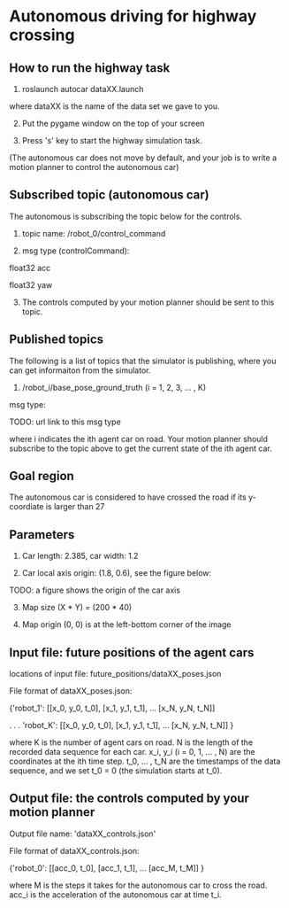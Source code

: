 # Autonomous driving for highway crossing

## How to run the highway task

1. roslaunch autocar dataXX.launch

where dataXX is the name of the data set we gave to you.

2. Put the pygame window on the top of your screen

3. Press 's' key to start the highway simulation task. 

(The autonomous car does not move by default, and your job is to write a motion planner to control the autonomous car)

## Subscribed topic (autonomous car)

The autonomous is subscribing the topic below for the controls.

1. topic name: /robot_0/control_command

2. msg type (controlCommand): 

float32 acc

float32 yaw

3. The controls computed by your motion planner should be sent to this topic.

## Published topics

The following is a list of topics that the simulator is publishing, where you can get informaiton from the simulator.

1. /robot_i/base_pose_ground_truth (i = 1, 2, 3, ... , K)

msg type:

TODO: url link to this msg type

where i indicates the ith agent car on road. Your motion planner should subscribe to the topic above to get the current state of the ith agent car.

## Goal region

The autonomous car is considered to have crossed the road if its y-coordiate is larger than 27 

## Parameters

1. Car length: 2.385, car width: 1.2

2. Car local axis origin: (1.8, 0.6), see the figure below:

TODO: a figure shows the origin of the car axis

3. Map size (X * Y) = (200 * 40)

4. Map origin (0, 0) is at the left-bottom corner of the image

## Input file: future positions of the agent cars

locations of input file: future_positions/dataXX_poses.json 

File format of dataXX_poses.json:

{'robot_1': [[x_0, y_0, t_0], 
              [x_1, y_1, t_1],
              ... 
              [x_N, y_N, t_N]]

 .
 .
 .
 'robot_K': [[x_0, y_0, t_0], 
              [x_1, y_1, t_1],
              ... 
              [x_N, y_N, t_N]]
}

where K is the number of agent cars on road. N is the length of the recorded data sequence for each car.
x_i, y_i (i = 0, 1, ... , N) are the coordinates at the ith time step.
t_0, ... , t_N are the timestamps of the data sequence, and we set t_0 = 0 (the simulation starts at t_0).

## Output file: the controls computed by your motion planner 

Output file name: 'dataXX_controls.json' 

File format of dataXX_controls.json:

{'robot_0': [[acc_0, t_0], 
             [acc_1, t_1],
              ... 
             [acc_M, t_M]]
}

where M is the steps it takes for the autonomous car to cross the road. acc_i is the 
acceleration of the autonomous car at time t_i.
